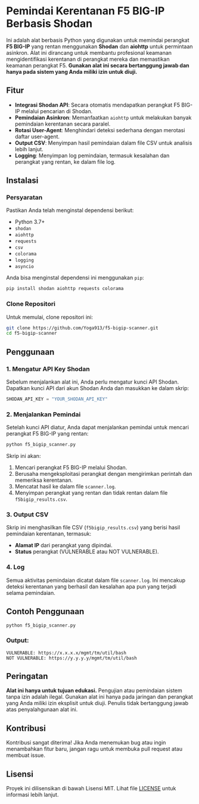 # Pemindai Kerentanan F5 BIG-IP Berbasis Shodan

Ini adalah alat berbasis Python yang digunakan untuk memindai perangkat **F5 BIG-IP** yang rentan menggunakan **Shodan** dan **aiohttp** untuk permintaan asinkron. Alat ini dirancang untuk membantu profesional keamanan mengidentifikasi kerentanan di perangkat mereka dan memastikan keamanan perangkat F5. 
**Gunakan alat ini secara bertanggung jawab dan hanya pada sistem yang Anda miliki izin untuk diuji.**

## Fitur
- **Integrasi Shodan API**: Secara otomatis mendapatkan perangkat F5 BIG-IP melalui pencarian di Shodan.
- **Pemindaian Asinkron**: Memanfaatkan `aiohttp` untuk melakukan banyak pemindaian kerentanan secara paralel.
- **Rotasi User-Agent**: Menghindari deteksi sederhana dengan merotasi daftar user-agent.
- **Output CSV**: Menyimpan hasil pemindaian dalam file CSV untuk analisis lebih lanjut.
- **Logging**: Menyimpan log pemindaian, termasuk kesalahan dan perangkat yang rentan, ke dalam file log.

## Instalasi
### Persyaratan
Pastikan Anda telah menginstal dependensi berikut:
- Python 3.7+
- `shodan`
- `aiohttp`
- `requests`
- `csv`
- `colorama`
- `logging`
- `asyncio`

Anda bisa menginstal dependensi ini menggunakan `pip`:

```bash
pip install shodan aiohttp requests colorama
```

### Clone Repositori
Untuk memulai, clone repositori ini:

```bash
git clone https://github.com/Yoga913/f5-bigip-scanner.git
cd f5-bigip-scanner
```

## Penggunaan
### 1. Mengatur API Key Shodan
Sebelum menjalankan alat ini, Anda perlu mengatur kunci API Shodan. Dapatkan kunci API dari akun Shodan Anda dan masukkan ke dalam skrip:
```python
SHODAN_API_KEY = "YOUR_SHODAN_API_KEY"
```

### 2. Menjalankan Pemindai
Setelah kunci API diatur, Anda dapat menjalankan pemindai untuk mencari perangkat F5 BIG-IP yang rentan:
```bash
python f5_bigip_scanner.py
```

Skrip ini akan:
1. Mencari perangkat F5 BIG-IP melalui Shodan.
2. Berusaha mengeksploitasi perangkat dengan mengirimkan perintah dan memeriksa kerentanan.
3. Mencatat hasil ke dalam file `scanner.log`.
4. Menyimpan perangkat yang rentan dan tidak rentan dalam file `f5bigip_results.csv`.

### 3. Output CSV
Skrip ini menghasilkan file CSV (`f5bigip_results.csv`) yang berisi hasil pemindaian kerentanan, termasuk:
- **Alamat IP** dari perangkat yang dipindai.
- **Status** perangkat (VULNERABLE atau NOT VULNERABLE).

### 4. Log
Semua aktivitas pemindaian dicatat dalam file `scanner.log`. Ini mencakup deteksi kerentanan yang berhasil dan kesalahan apa pun yang terjadi selama pemindaian.

## Contoh Penggunaan
```bash
python f5_bigip_scanner.py
```

### Output:
```text
VULNERABLE: https://x.x.x.x/mgmt/tm/util/bash
NOT VULNERABLE: https://y.y.y.y/mgmt/tm/util/bash
```

## Peringatan
**Alat ini hanya untuk tujuan edukasi.** Pengujian atau pemindaian sistem tanpa izin adalah ilegal. Gunakan alat ini hanya pada jaringan dan perangkat yang Anda miliki izin eksplisit untuk diuji. Penulis tidak bertanggung jawab atas penyalahgunaan alat ini.

## Kontribusi
Kontribusi sangat diterima! Jika Anda menemukan bug atau ingin menambahkan fitur baru, jangan ragu untuk membuka pull request atau membuat issue.

## Lisensi
Proyek ini dilisensikan di bawah Lisensi MIT. Lihat file [LICENSE](LICENSE) untuk informasi lebih lanjut.
